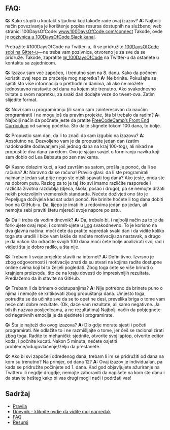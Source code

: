 ## FAQ:
  **Q:** Kako stupiti u kontakt s ljudima koji takođe rade ovaj izazov?
  **A:** Najbolji način povezivanja je korištenje popisa resursa dostupnih na službenoj web stranici 100DaysOfCode:
  www.100DaysOfCode.com/connect
  Takođe, ovde je [pozivnica u 100DaysOfCode Slack kanal](https://www.100daysofcode.com/slack).

  Pretražite #100DaysOfCode na Twitter-u, ili se pridružite [100DaysOfCode sobi na Gitter-u](https://gitter.im/Kallaway/100DaysOfCode) — ne treba vam pozivnica, otvoreno je za sve da se pridruže. Takođe, zapratite [@_100DaysOfCode](https://twitter.com/_100DaysOfCode) na Twitter-u da ostanete u kontaktu sa zajednicom.

  **Q:** Izazov sam već započeo, i trenutno sam na 8. danu. Kako da počnem koristiti ovaj repo za praćenje mog napretka?
  **A:** Ne brinite. Pokušajte se sjetiti što više informacija o prethodnim danima, ali ako ne možete jednostavno nastavite od dana na kojem ste trenutno. Ako svakodnevno tvitate o svom napretku, za svaki dan dodajte veze do tweet-ova. Zatim slijedite format.

  **Q:** Novi sam u programiranju (ili samo sam zainteresovan da naučim programirati) i ne mogu još da pravim projekte, šta bi trebalo da radim?
  **A:** Najbolji način da počnete jeste da pratite [FreeCodeCamp’s Front End Curriculum](https://www.freecodecamp.com/) od samog početka.  Što dalje stignete tokom 100 dana, to bolje.

  **Q:** Propustio sam dan, da li to znači da sam izgubio na izazovu?
  **A:** Apsolutno ne. Dozvoljeno vam je da propustite jedan dan (zatim nadoknadite dodavanjem još jednog dana na kraj 100-tog), ali nikad ne propustite dva dana zaredom. Ovo je sjajan savjet o formiranju navika koji sam dobio od Lea Babauta po zen navikama.

  **Q:** Kasno dolazim kući, a kad završim sa satom, prošla je ponoć, da li se računa?
  **A:** Naravno da se računa! Pravilo glasi: da li ste programirali najmanje jedan sat prije nego ste otišli spavati tog dana? Ako jeste, onda ste na dobrom putu.
  Razlog za to je taj što svi imamo različite rasporede i različita životna razdoblja (djeca, škola, posao i drugo), pa se nemojte držati nekih proizvoljnih vremenskih standarda. Nećete doživjeti ono što je Pepeljuga doživjela kad sat udari ponoć.
  Ne brinite hoćete li tog dana dobiti bod na GitHub-u. Da, lijepo je imati ih u redovima jedan po jedan, ali nemojte sebi praviti štetu mjereći svoje napore po satu.

  **Q:** Da li treba da vodim dnevnik?
  **A:** Da, trebalo bi, i najbolji način za to je da fork-ujete ovaj repo, i commit-ujete u [Log](log-sr.md) svakodnevno. To je korisno na dva glavna načina: moći ćete da pratite napredak svaki dan i da vidite koliko toga ste uradili i biće vam lakše da nađete motivaciju za nastavak, a drugo je da nakon što odradite svojih 100 dana moći ćete bolje analizirati svoj rad i vidjeti šta je dobro radilo, a šta nije.

  **Q:** Trebam li svoje projekte staviti na internet?
  **A:** Definitivno. Izvrsno je zbog odgovornosti i motivacije znati da su stvari na kojima radite dostupne online svima koji bi to željeli pogledati. Zbog toga ćete se više brinuti o krajnjem proizvodu, što će na kraju dovesti do impresivnijih rezultata. Predlažemo da ih stavite na GitHub.

  **Q:** Trebam li da brinem o odstupanjima?
  **A:** Nije potrebno da brinete puno o njima i nemojte se kritikovati zbog propuštanja dana. Umjesto toga, potrudite se da učinite sve da se to opet ne desi, prevelika briga o tome vam neće dati dobre rezultate. (Ok, daće vam rezultate, ali samo negativne. Ja bih ih nazvao posljedicama, a ne rezultatima) Najbolji način da pobjegnete od negativnih emocija je da sjednete i programirate.

  **Q:** Šta je najteži dio ovog izazova?
  **A:** Dio gdje morate sjesti i početi programirati. Ne odlažite to i ne razmišljajte o tome, jer ćeš se racionalizirati zbog toga. Radite to mehanički: sjednite, otvorite svoj laptop, otvorite editor koda, i počnite kucati. Nakon 5 minuta, nećete osjetiti probleme/odugovlačenje/želju da prestanete.

  **Q:** Ako bi svi započeli određenog dana, trebam li im se pridružiti od dana na kom su trenutno? Na primjer, od dana 12?
  **A:** Ovaj izazov je individualan, pa kada se pridružite počinjete od 1. dana. Kad god objavljujete ažuriranje na Twitteru ili negdje drugdje, nemojte zaboraviti da napišete na kom ste danu i da stavite hešteg kako bi vas drugi mogli naći i podržati vas!

## Sadržaj
* [Pravila](rules-sr.md)
* [Dnevnik - kliknite ovdje da vidite moj napredak](log-sr.md)
* [FAQ](FAQ-sr.md)
* [Resursi](resources-sr.md)

